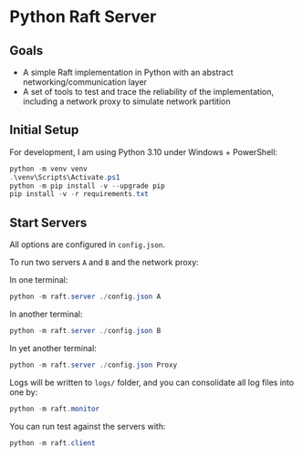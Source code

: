 # Python Raft Server

## Goals

- A simple Raft implementation in Python with an abstract networking/communication layer
- A set of tools to test and trace the reliability of the implementation, including a network proxy to simulate network partition

## Initial Setup

For development, I am using Python 3.10 under Windows + PowerShell:

```powershell
python -m venv venv
.\venv\Scripts\Activate.ps1
python -m pip install -v --upgrade pip 
pip install -v -r requirements.txt
```

## Start Servers

All options are configured in `config.json`.

To run two servers `A` and `B` and the network proxy:

In one terminal:

```powershell
python -m raft.server ./config.json A
```

In another terminal:

```powershell
python -m raft.server ./config.json B
```

In yet another terminal:

```powershell
python -m raft.server ./config.json Proxy
```

Logs will be written to `logs/` folder, and you can consolidate all log files into one by:

```powershell
python -m raft.monitor
```

You can run test against the servers with:

```powershell
python -m raft.client
```
